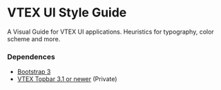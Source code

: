 # VTEX UI Style Guide
A Visual Guide for VTEX UI applications. Heuristics for typography, color scheme and more.

### Dependences
- [Bootstrap 3](http://getbootstrap.com/)
- [VTEX Topbar 3.1 or newer](https://github.com/vtex/topbar-ui/) (Private)